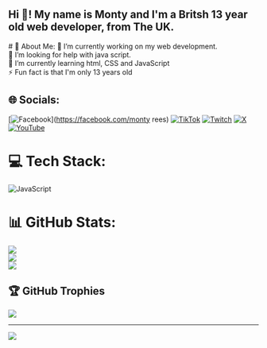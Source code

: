 <h2 align="left">Hi 👋! My name is Monty and I'm a Britsh 13 year old web developer, from The UK.</h2>
# 💫 About Me:
🔭 I’m currently working on my web development. <br>🤝 I’m looking for help with java script.<br>🌱 I’m currently learning html, CSS and JavaScript <br>⚡ Fun fact is that I'm only 13 years old


## 🌐 Socials:
[![Facebook](https://img.shields.io/badge/Facebook-%231877F2.svg?logo=Facebook&logoColor=white)](https://facebook.com/monty rees) [![TikTok](https://img.shields.io/badge/TikTok-%23000000.svg?logo=TikTok&logoColor=white)](https://tiktok.com/@monty_rees13) [![Twitch](https://img.shields.io/badge/Twitch-%239146FF.svg?logo=Twitch&logoColor=white)](https://twitch.tv/Montyis_here) [![X](https://img.shields.io/badge/X-black.svg?logo=X&logoColor=white)](https://x.com/reesmonty34973243) [![YouTube](https://img.shields.io/badge/YouTube-%23FF0000.svg?logo=YouTube&logoColor=white)](https://youtube.com/@Montyis_here) 

# 💻 Tech Stack:
![JavaScript](https://img.shields.io/badge/javascript-%23323330.svg?style=for-the-badge&logo=javascript&logoColor=%23F7DF1E)
# 📊 GitHub Stats:
![](https://github-readme-stats.vercel.app/api?username=monty334&theme=dark&hide_border=false&include_all_commits=false&count_private=false)<br/>
![](https://github-readme-streak-stats.herokuapp.com/?user=monty334&theme=dark&hide_border=false)<br/>
![](https://github-readme-stats.vercel.app/api/top-langs/?username=monty334&theme=dark&hide_border=false&include_all_commits=false&count_private=false&layout=compact)

## 🏆 GitHub Trophies
![](https://github-profile-trophy.vercel.app/?username=monty334&theme=radical&no-frame=false&no-bg=true&margin-w=4)

---
[![](https://visitcount.itsvg.in/api?id=monty334&icon=0&color=0)](https://visitcount.itsvg.in)
